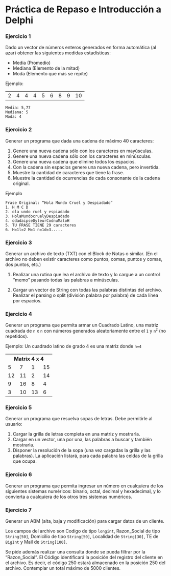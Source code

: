# Práctica de Repaso e Introducción a Delphi

### Ejercicio 1
Dado un vector de números enteros generados en forma automática (al azar) obtener las
siguientes medidas estadísticas:

* Media (Promedio)
* Mediana (Elemento de la mitad)
* Moda (Elemento que más se repite)

Ejemplo:
<table>
    <tr>
        <td>2</td>
        <td>4</td>
        <td>4</td>
        <td>4</td>
        <td>5</td>
        <td>6</td>
        <td>8</td>
        <td>9</td>
        <td>10</td>
    </tr>
</table>

```text
Media: 5,77
Mediana: 5
Moda: 4
```


### Ejercicio 2
Generar un programa que dada una cadena de máximo 40 caracteres:

1. Genere una nueva cadena sólo con los caracteres en mayúsculas.
2. Genere una nueva cadena sólo con los caracteres en minúsculas.
3. Genere una nueva cadena que elimine todos los espacios.
4. Con la cadena sin espacios genere una nueva cadena, pero invertida.
5. Muestre la cantidad de caracteres que tiene la frase.
6. Muestre la cantidad de ocurrencias de cada consonante de la cadena original.

Ejemplo

```text
Frase Original: “Hola Mundo Cruel y Despiadado”
1. H M C D
2. ola undo ruel y espiadado
3. HolaMundocruelyDespiadado
4. odadaipseDyleurCodnuMaloH
5. TU FRASE TIENE 29 caracteres
6. H=1l=2 M=1 n=1d=3.....
```


### Ejercicio 3
Generar un archivo de texto (TXT) con el Block de Notas o similar. (En el archivo no deben
existir caracteres como puntos, comas, puntos y comas, dos puntos, etc.)

1. Realizar una rutina que lea el archivo de texto y lo cargue a un control “memo”
pasando todas las palabras a minúsculas.


2. Cargar un vector de String con todas las palabras distintas del archivo. Realizar el
parsing o split (división palabra por palabra) de cada línea por espacios.

### Ejercicio 4
Generar un programa que permita armar un Cuadrado Latino, una matriz cuadrada de `n` x `n` 
con números generados aleatoriamente entre el `1` y `n`<sup>`2`</sup> (no repetidos).

Ejemplo: Un cuadrado latino de grado 4 es una matriz donde `n=4`

<table>
    <tr><th colspan="4">Matrix 4 x 4</th></tr>
    <tr><td>5</td><td>7</td><td>1</td><td>15</td></tr>
    <tr><td>12</td><td>11</td><td>2</td><td>14</td></tr>
    <tr><td>9</td><td>16</td><td>8</td><td>4</td></tr>
    <tr><td>3</td><td>10</td><td>13</td><td>6</td></tr>
</table>

### Ejercicio 5
Generar un programa que resuelva sopas de letras. Debe permitirle al usuario:

1. Cargar la grilla de letras completa en una matriz y mostrarla.
2. Cargar en un vector, una por una, las palabras a buscar y también mostrarla.
3. Disponer la resolución de la sopa (una vez cargadas la grilla y las palabras). La
aplicación listará, para cada palabra las celdas de la grilla que ocupa.


### Ejercicio 6
Generar un programa que permita ingresar un número en cualquiera de los siguientes
sistemas numéricos: binario, octal, decimal y hexadecimal, y lo convierta a cualquiera de
los otros tres sistemas numéricos.

### Ejercicio 7
Generar un ABM (alta, baja y modificación) para cargar datos de un cliente.

Los campos del archivo son Codigo de tipo `longint`, Razon_Social de tipo `String[50]`, 
Domicilio de tipo `String[50]`, Localidad de `String[30]`, TE de `BigInt` y Mail
de `String[100]`.

Se pide además realizar una consulta donde se pueda filtrar por la “Razon_Social”.
El Código identificará la posición del registro del cliente en el archivo. 
Es decir, el código 250 estará almacenado en la posición 250 del archivo. Contemplar 
un total máximo de 5000 clientes.
